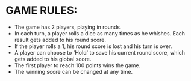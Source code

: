 
# GAME RULES:
- The game has 2 players, playing in rounds.
- In each turn, a player rolls a dice as many times as he whishes. Each result gets added to his round score.
- If the player rolls a 1, his round score is lost and his turn is over.
- A player can choose to 'Hold' to save his current round score, which gets added to his global score.
- The first player to reach 100 points wins the game.
- The winning score can be changed at any time.